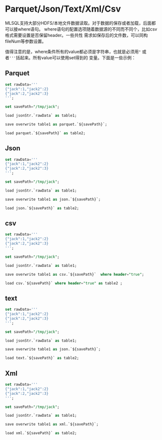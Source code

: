 # Parquet/Json/Text/Xml/Csv

MLSQL支持大部分HDFS/本地文件数据读取。对于数据的保存或者加载，后面都可以接where语句。
where语句的配置选项随着数据源的不同而不同个，比如csv格式需要设置是否保留header。一些共性
需求如保存后的文件数，可以同构fileNum等参数设置。

值得注意的是，where条件所有的value都必须是字符串，也就是必须用`"` 或者`'''`括起来。所有value可以使用set得到的
变量。下面是一些示例：


## Parquet
```sql
set rawData=''' 
{"jack":1,"jack2":2}
{"jack":2,"jack2":3}
''';

set savePath="/tmp/jack";

load jsonStr.`rawData` as table1;

save overwrite table1 as parquet.`${savePath}`;

load parquet.`${savePath}` as table2;

```


## Json

```sql
set rawData=''' 
{"jack":1,"jack2":2}
{"jack":2,"jack2":3}
''';

set savePath="/tmp/jack";

load jsonStr.`rawData` as table1;

save overwrite table1 as json.`${savePath}`;

load json.`${savePath}` as table2;

```

## csv

```sql
set rawData=''' 
{"jack":1,"jack2":2}
{"jack":2,"jack2":3}
''';

set savePath="/tmp/jack";

load jsonStr.`rawData` as table1;

save overwrite table1 as csv.`${savePath}`  where header="true";

load csv.`${savePath}` where header="true" as table2 ;

```


## text

```sql
set rawData=''' 
{"jack":1,"jack2":2}
{"jack":2,"jack2":3}
''';

set savePath="/tmp/jack";

load jsonStr.`rawData` as table1;

save overwrite table1 as json.`${savePath}`;

load text.`${savePath}` as table2;

```

## Xml

```sql
set rawData=''' 
{"jack":1,"jack2":2}
{"jack":2,"jack2":3}
''';

set savePath="/tmp/jack";

load jsonStr.`rawData` as table1;

save overwrite table1 as xml.`${savePath}`;

load xml.`${savePath}` as table2;

```
